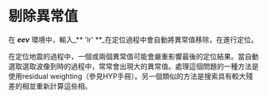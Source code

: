 # 剔除異常值

在 _**eev**_ 環境中，輸入_** 'lr' **_在定位過程中會自動將異常值移除，在進行定位。

在定位地震的過程中，一個或兩個異常值可能會嚴重影響最後的定位結果。當自動選取選取波像到時的過程中，常常會出現大的異常值。處理這個問題的一種方法是使用residual weighting（參見HYP手冊）。另一個類似的方法是搜索具有較大殘差的相並重新計算這些相。

